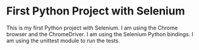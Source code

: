 # First Python Project with Selenium

This is my first Python project with Selenium. I am using the Chrome browser and the ChromeDriver. I am using the Selenium Python bindings. I am using the unittest module to run the tests.

